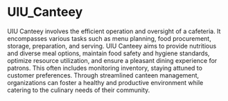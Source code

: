 # UIU_Canteey
UIU Canteey involves the efficient operation and oversight of a cafeteria. It encompasses various tasks such as menu planning, food procurement, storage, preparation, and serving. UIU Canteey aims to provide nutritious and diverse meal options, maintain food safety and hygiene standards, optimize resource utilization, and ensure a pleasant dining experience for patrons. This often includes monitoring inventory, staying attuned to customer preferences. Through streamlined canteen management, organizations can foster a healthy and productive environment while catering to the culinary needs of their community.
